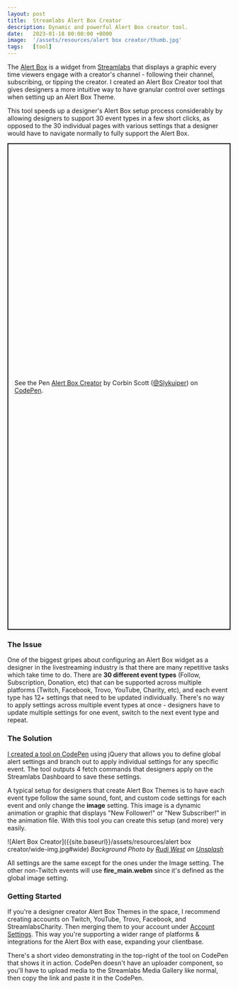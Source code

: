 ```yaml
---
layout: post
title:  Streamlabs Alert Box Creator
description: Dynamic and powerful Alert Box creator tool.
date:   2023-01-18 00:00:00 +0000
image:  '/assets/resources/alert box creator/thumb.jpg'
tags:   [tool]
---
```

The [Alert Box](https://streamlabs.com/desktop-widgets/alert-box) is a widget from [Streamlabs](https://streamlabs.com/) that displays a graphic every time viewers engage with a creator's channel - following their channel, subscribing, or tipping the creator. I created an Alert Box Creator tool that gives designers a more intuitive way to have granular control over settings when setting up an Alert Box Theme. 

This tool speeds up a designer's Alert Box setup process considerably by allowing designers to support 30 event types in a few short clicks, as opposed to the 30 individual pages with various settings that a designer would have to navigate normally to fully support the Alert Box. 

<p class="codepen" data-height="1099.9999694824219" data-default-tab="result" data-slug-hash="LYmdovY" data-user="Slykuiper" style="height: 1099.9999694824219px; box-sizing: border-box; display: flex; align-items: center; justify-content: center; border: 2px solid; margin: 1em 0; padding: 1em;">
  <span>See the Pen <a href="https://codepen.io/Slykuiper/pen/LYmdovY">
  Alert Box Creator</a> by Corbin Scott (<a href="https://codepen.io/Slykuiper">@Slykuiper</a>)
  on <a href="https://codepen.io">CodePen</a>.</span>
</p>
<script async src="https://cpwebassets.codepen.io/assets/embed/ei.js"></script>


### The Issue
One of the biggest gripes about configuring an Alert Box widget as a designer in the livestreaming industry is that there are many repetitive tasks which take time to do. There are **30 different event types** (Follow, Subscription, Donation, etc) that can be supported across multiple platforms (Twitch, Facebook, Trovo, YouTube, Charity, etc), and each event type has 12+ settings that need to be updated individually. There's no way to apply settings across multiple event types at once - designers have to update multiple settings for one event, switch to the next event type and repeat.

### The Solution
[I created a tool on CodePen](https://codepen.io/Slykuiper/full/LYmdovY) using jQuery that allows you to define global alert settings and branch out to apply individual settings for any specific event. The tool outputs 4 fetch commands that designers apply on the Streamlabs Dashboard to save these settings. 

A typical setup for designers that create Alert Box Themes is to have each event type follow the same sound, font, and custom code settings for each event and only change the **image** setting. This image is a dynamic animation or graphic that displays "New Follower!" or "New Subscriber!" in the animation file. With this tool you can create this setup (and more) very easily.  
  
![Alert Box Creator]({{site.baseurl}}/assets/resources/alert box creator/wide-img.jpg#wide)
*Background Photo by [Rudi West](https://unsplash.com/photos/IHCHpxUIIVs) on [Unsplash](https://unsplash.com/)*

All settings are the same except for the ones under the Image setting. The other non-Twitch events will use **fire_main.webm** since it's defined as the global image setting. 

### Getting Started

If you're a designer creator Alert Box Themes in the space, I recommend creating accounts on Twitch, YouTube, Trovo, Facebook, and StreamlabsCharity. Then merging them to your account under [Account Settings](https://streamlabs.com/dashboard#/settings/account-settings/platforms). This way you're supporting a wider range of platforms & integrations for the Alert Box with ease, expanding your clientbase. 

There's a short video demonstrating in the top-right of the tool on CodePen that shows it in action. CodePen doesn't have an uploader component, so you'll have to upload media to the Streamlabs Media Gallery like normal, then copy the link and paste it in the CodePen. 